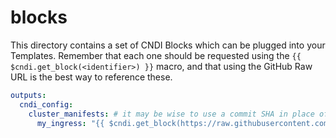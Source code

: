 # blocks

This directory contains a set of CNDI Blocks which can be plugged into your
Templates. Remember that each one should be requested using the
`{{ $cndi.get_block(<identifier>) }}` macro, and that using the GitHub Raw URL
is the best way to reference these.

```yaml
outputs:
  cndi_config:
    cluster_manifests: # it may be wise to use a commit SHA in place of "main"
      my_ingress: "{{ $cndi.get_block(https://raw.githubusercontent.com/polyseam/cndi/main/blocks/common/cluster/default-ingress.yaml) }}"
```
